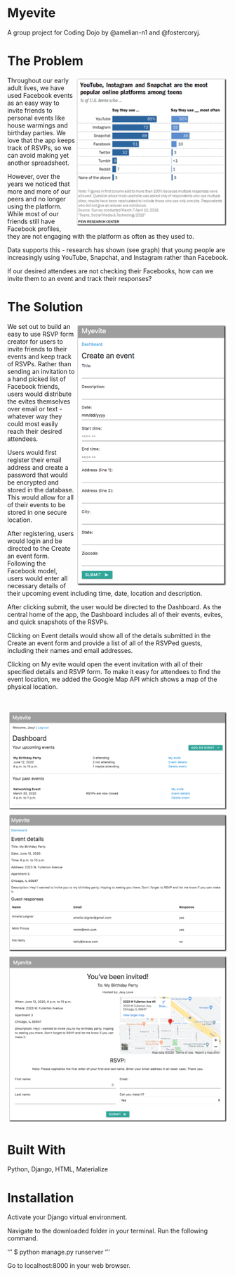 # Myevite

A group project for Coding Dojo by @amelian-n1 and @fostercoryj.

# The Problem

<img align="right" src="/images/facebook_data.png" width="350" />

Throughout our early adult lives, we have used Facebook events as an easy way to invite friends to personal events like house warmings and birthday parties. We love that the app keeps track of RSVPs, so we can avoid making yet another spreadsheet.

However, over the years we noticed that more and more of our peers and no longer using the platform. While most of our friends still have Facebook profiles, they are not engaging with the platform as often as they used to.

Data supports this - research has shown (see graph) that young people are increasingly using YouTube, Snapchat, and Instagram rather than Facebook.

If our desired attendees are not checking their Facebooks, how can we invite them to an event and track their responses?

# The Solution


<img align="right" src="/images/event_form.png" width="350" />

We set out to build an easy to use RSVP form creator for users to invite friends to their events and keep track of RSVPs. Rather than sending an invitation to a hand picked list of Facebook friends, users would distribute the evites themselves over email or text - whatever way they could most easily reach their desired attendees.

Users would first register their email address and create a password that would be encrypted and stored in the database. This would allow for all of their events to be stored in one secure location.

After registering, users would login and be directed to the Create an event form. Following the Facebook model, users would enter all necessary details of their upcoming event including time, date, location and description.

After clicking submit, the user would be directed to the Dashboard. As the central home of the app, the Dashboard includes all of their events, evites, and quick snapshots of the RSVPs.

Clicking on Event details would show all of the details submitted in the Create an event form and provide a list of all of the RSVPed guests, including their names and email addresses.

Clicking on My evite would open the event invitation with all of their specified details and RSVP form. To make it easy for attendees to find the event location, we added the Google Map API which shows a map of the physical location.

<br>

<p align="middle">
  <img src="/images/dashboard.png" width="600" />
  <img src="/images/event_details.png" width="600" />
  <img src="/images/RSVP.png" width="600" />
</p>

# Built With
Python, Django, HTML, Materialize

# Installation
Activate your Django virtual environment.

Navigate to the downloaded folder in your terminal. Run the following command.

‘’’ $ python manage.py runserver ‘’’

Go to localhost:8000 in your web browser.
